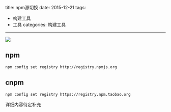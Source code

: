 title: npm源切换
date: 2015-12-21
tags:
  - 构建工具
  - 工具
categories: 构建工具
---

![](http://7xnnvs.com1.z0.glb.clouddn.com/4925812092536791626.jpg)

## npm

    npm config set registry http://registry.npmjs.org

## cnpm

    npm config set registry https://registry.npm.taobao.org


详细内容待定补充    
